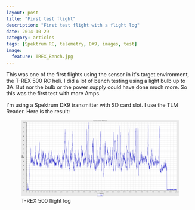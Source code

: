 ```yaml
---
layout: post
title: "First test flight"
description: "First test flight with a flight log"
date: 2014-10-29
category: articles
tags: [Spektrum RC, telemetry, DX9, images, test]
image:
  feature: TREX_Bench.jpg
---
```


This was one of the first flights using the sensor in it's target environment, the T-REX 500 RC
heli. I did a lot of bench testing using a light bulb up to 3A. But nor the bulb or the power
supply could have done much more. So this was the first test with more Amps.

I'm using a Spektrum DX9 transmitter with SD card slot. I use the TLM Reader. Here is the result:

<figure>
	<img src="/images/TREX500_20141026_REVA.png">
	<figcaption>T-REX 500 flight log</figcaption>
</figure>